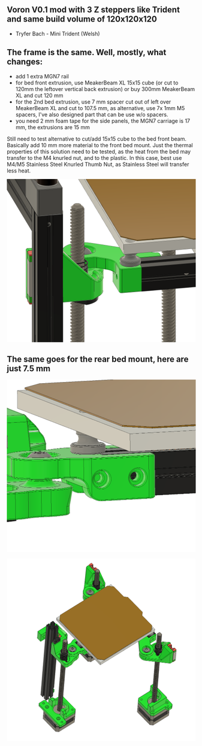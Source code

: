## Voron V0.1 mod with 3 Z steppers like Trident and same build volume of 120x120x120

- Tryfer Bach - Mini Trident (Welsh) 

## The frame is the same. Well, mostly, what changes:
- add 1 extra MGN7 rail
- for bed front extrusion, use MeakerBeam XL 15x15 cube (or cut to 120mm the leftover vertical back extrusion) or buy 300mm MeakerBeam XL and cut 120 mm
- for the 2nd bed extrusion, use 7 mm spacer cut out of left over MeakerBeam XL and cut to 107.5 mm, as alternative, use 7x 1mm M5 spacers, I've also designed part that can be use w/o spacers. 
- you need 2 mm foam tape for the side panels, the MGN7 carriage is 17 mm, the extrusions are 15 mm

Still need to test alternative to cut/add 15x15 cube to the bed front beam. Basically add 10 mm more material to the front bed mount. Just the thermal properties of this solution need to be tested, as the heat from the bed may transfer to the M4 knurled nut, and to the plastic.
In this case, best use M4/M5 Stainless Steel Knurled Thumb Nut, as Stainless Steel will transfer less heat.

![PIC](Images/3Frog-PIC02.png)

## The same goes for the rear bed mount, here are just 7.5 mm

![PIC](Images/3Frog-PIC03.png)

![PIC](Images/3Frog-PIC01.png)
